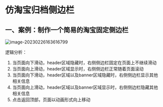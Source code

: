 # 仿淘宝归档侧边栏

## 一、案例：制作一个简易的淘宝固定侧边栏

![image-20230226163616799](C:\Users\谭磊\AppData\Roaming\Typora\typora-user-images\image-20230226163616799.png)

逻辑分析：

1. 当页面向下滑动，header区域隐藏时，右侧侧边栏固定在页面上不继续滑动
2. 当页面向上滑动，header区域显示时，右侧侧边栏正常随着页面滚动
3. 当页面向下滑动，header区域以及banner区域隐藏时，右侧侧边栏显示其他相关信息
4. 当页面向上滑动，header区域以及banner区域显示时，右侧侧边栏隐藏其他相关信息
5. 点击返回顶部，页面以动画形式向上移动